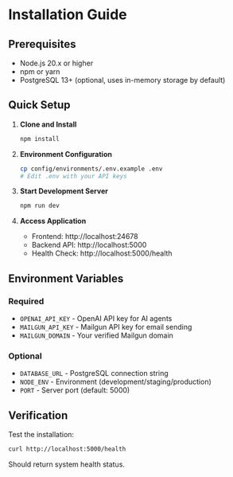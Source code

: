 
# Installation Guide

## Prerequisites
- Node.js 20.x or higher
- npm or yarn
- PostgreSQL 13+ (optional, uses in-memory storage by default)

## Quick Setup

1. **Clone and Install**
   ```bash
   npm install
   ```

2. **Environment Configuration**
   ```bash
   cp config/environments/.env.example .env
   # Edit .env with your API keys
   ```

3. **Start Development Server**
   ```bash
   npm run dev
   ```

4. **Access Application**
   - Frontend: http://localhost:24678
   - Backend API: http://localhost:5000
   - Health Check: http://localhost:5000/health

## Environment Variables

### Required
- `OPENAI_API_KEY` - OpenAI API key for AI agents
- `MAILGUN_API_KEY` - Mailgun API key for email sending
- `MAILGUN_DOMAIN` - Your verified Mailgun domain

### Optional
- `DATABASE_URL` - PostgreSQL connection string
- `NODE_ENV` - Environment (development/staging/production)
- `PORT` - Server port (default: 5000)

## Verification

Test the installation:
```bash
curl http://localhost:5000/health
```

Should return system health status.
